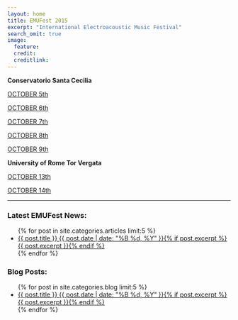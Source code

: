 ```yaml
---
layout: home
title: EMUFest 2015
excerpt: "International Electroacoustic Music Festival"
search_omit: true
image:
  feature: 
  credit: 
  creditlink: 
---
```


**Conservatorio Santa Cecilia**

<div markdown="0">
  <a href="{{site.url }}/schedule/#october-5th"
    class="btn">OCTOBER 5th</a>
  
  <a href="{{site.url }}/schedule/#october-6th"
    class="btn">OCTOBER 6th</a>
  
  <a href="{{site.url }}/schedule/#october-7th"
    class="btn">OCTOBER 7th</a>    
  
  <a href="{{site.url }}/schedule/#october-8th"
    class="btn">OCTOBER 8th</a>
  
  <a href="{{site.url }}/schedule/#october-9th"
    class="btn">OCTOBER 9th</a>
</div>

**University of Rome Tor Vergata**

<div markdown="0">  
  <a href="{{site.url }}/schedule/#october-13th"
    class="btn">OCTOBER 13th</a>
  
  <a href="{{site.url }}/schedule/#october-14th"
    class="btn">OCTOBER 14th</a>
                  
</div>

---

<h3>Latest EMUFest News:</h3>

<ul class="post-list">
{% for post in site.categories.articles limit:5 %} 
  <li><article><a href="{{ site.url }}{{ post.url }}">{{ post.title }} <span class="entry-date"><time datetime="{{ post.date | date_to_xmlschema }}">{{ post.date | date: "%B %d, %Y" }}</time></span>{% if post.excerpt %} <span class="excerpt">{{ post.excerpt }}</span>{% endif %}</a></article></li>
{% endfor %}
</ul>

<h3>Blog Posts:</h3>

<ul class="post-list">
{% for post in site.categories.blog limit:5 %}
  <li><article><a href="{{ site.url }}{{ post.url }}">{{ post.title }} <span class="entry-date"><time datetime="{{ post.date | date_to_xmlschema }}">{{ post.date | date: "%B %d, %Y" }}</time></span>{% if post.excerpt %} <span class="excerpt">{{ post.excerpt }}</span>{% endif %}</a></article></li>
{% endfor %}
</ul>
